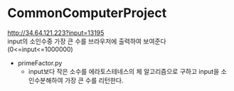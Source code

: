 # CommonComputerProject
http://34.64.121.223?input=13195    
input의 소인수중 가장 큰 수를 브라우저에 출력하여 보여준다(0<=input<=1000000)  
* primeFactor.py  
  * input보다 작은 소수를  에라토스테네스의 체 알고리즘으로 구하고 input을 소인수분해하여 가장 큰 수를 리턴한다.
